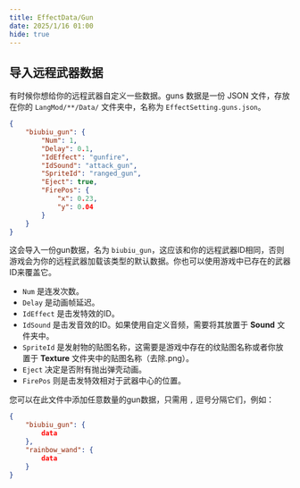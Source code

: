 ```yaml
---
title: EffectData/Gun
date: 2025/1/16 01:00
hide: true
---
```


## 导入远程武器数据

有时候你想给你的远程武器自定义一些数据。guns 数据是一份 JSON 文件，存放在你的 `LangMod/**/Data/` 文件夹中，名称为 `EffectSetting.guns.json`。
```json
{
    "biubiu_gun": {
        "Num": 1,
        "Delay": 0.1,
        "IdEffect": "gunfire",
        "IdSound": "attack_gun",
        "SpriteId": "ranged_gun",
        "Eject": true,
        "FirePos": {
            "x": 0.23,
            "y": 0.04
        }
    }
}
```

这会导入一份gun数据，名为 `biubiu_gun`，这应该和你的远程武器ID相同，否则游戏会为你的远程武器加载该类型的默认数据。你也可以使用游戏中已存在的武器ID来覆盖它。

+ `Num` 是连发次数。
+ `Delay` 是动画帧延迟。
+ `IdEffect` 是击发特效的ID。
+ `IdSound` 是击发音效的ID。如果使用自定义音频，需要将其放置于 **Sound** 文件夹中。
+ `SpriteId` 是发射物的贴图名称，这需要是游戏中存在的纹贴图名称或者你放置于 **Texture** 文件夹中的贴图名称（去除.png）。
+ `Eject` 决定是否附有抛出弹壳动画。
+ `FirePos` 则是击发特效相对于武器中心的位置。

您可以在此文件中添加任意数量的gun数据，只需用 `,` 逗号分隔它们，例如：
```json
{
    "biubiu_gun": { 
        data 
    },
    "rainbow_wand": {
        data
    }
}
```